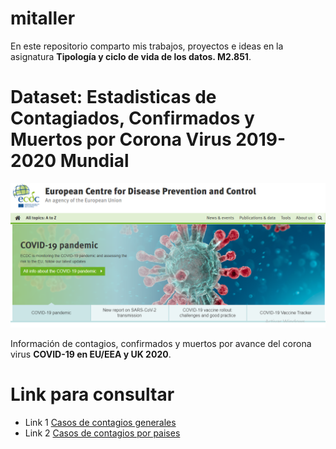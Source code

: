 # mitaller
En este repositorio comparto mis trabajos, proyectos e ideas en la asignatura **Tipología y ciclo de vida de los datos. M2.851**.

# Dataset: Estadisticas de Contagiados, Confirmados y Muertos por Corona Virus 2019-2020 Mundial
![Imagen](/images/CORONA.png)

Información de contagios, confirmados y muertos por avance del corona virus **COVID-19 en EU/EEA y UK 2020**.

# Link para consultar
* Link 1 [Casos de contagios generales](https://www.ecdc.europa.eu)
* Link 2 [Casos de contagios por paises](https://www.ecdc.europa.eu/en/geographical-distribution-2019-ncov-cases)
